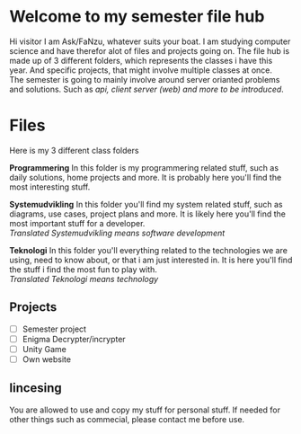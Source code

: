 # Welcome to my semester file hub
Hi visitor
I am Ask/FaNzu, whatever suits your boat. I am studying computer science and have therefor alot of files and projects going on. The file hub is made up of 3 different folders, which represents the classes i have this year. And specific projects, that might involve multiple classes at once. <br>
The semester is going to mainly involve around server orianted problems and solutions. Such as _api, client server (web) and more to be introduced_. 


# Files
Here is my 3 different class folders

**Programmering**
In this folder is my programmering related stuff, such as daily solutions, home projects and more. It is probably here you'll find the most interesting stuff.

**Systemudvikling**
In this folder you'll find my system related stuff, such as diagrams, use cases, project plans and more. It is likely here you'll find the most important stuff for a developer. <br>
_Translated Systemudvikling means software development_

**Teknologi** 
In this folder you'll everything related to the technologies we are using, need to know about, or that i am just interested in. It is here you'll find the stuff i find the most fun to play with. <br>
_Translated Teknologi means technology_

## Projects

 - [ ] Semester project
 - [ ] Enigma Decrypter/incrypter
 - [ ] Unity Game
 - [ ] Own website
 
 ## lincesing
 You are allowed to use and copy my stuff for personal stuff. If needed for other things such as commecial, please contact me before use. 

